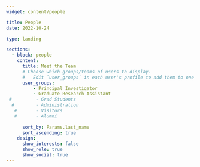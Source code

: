 ```yaml
---
widget: content/people

title: People
date: 2022-10-24

type: landing

sections:
  - block: people
    content:
      title: Meet the Team
      # Choose which groups/teams of users to display.
      #   Edit `user_groups` in each user's profile to add them to one or more of these groups.
      user_groups:
          - Principal Investigator
          - Graduate Research Assistant
 #         - Grad Students
  #        - Administration
   #       - Visitors
   #       - Alumni
   
      sort_by: Params.last_name
      sort_ascending: true
    design:
      show_interests: false
      show_role: true
      show_social: true
---
```

